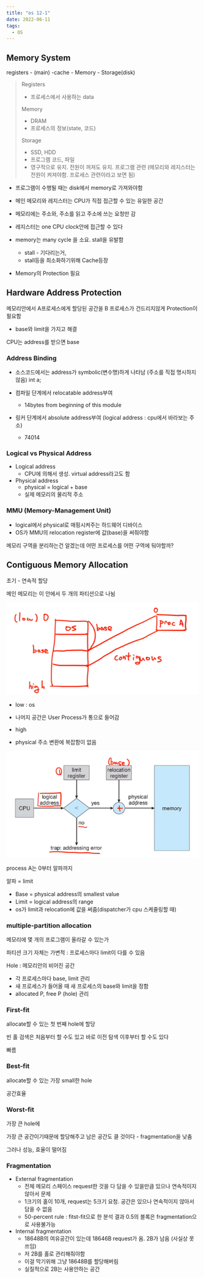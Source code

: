 ```yaml
---
title: "os 12-1"
date: 2022-06-11
tags:
  - OS
---
```


## Memory System

registers - (main) -cache - Memory - Storage(disk)

> Registers
>
> - 프로세스에서 사용하는 data
>
> Memory
>
> - DRAM
> - 프로세스의 정보(state, 코드)
>
> Storage
>
> - SSD, HDD
> - 프로그램 코드, 파일
> - 영구적으로 유지. 전원이 꺼져도 유지. 프로그램 관련 (메모리와 레지스터는 전원이 켜져야함. 프로세스 관련이라고 보면 됨)

- 프로그램이 수행될 때는 disk에서 memory로 가져와야함

- 메인 메모리와 레지스터는 CPU가 직접 접근할 수 있는 유일한 공간
- 메모리에는 주소와, 주소를 읽고 주소에 쓰는 요청만 감
- 레지스터는 one CPU clock안에 접근할 수 있다
- memory는 many cycle 을 소요. stall을 유발함
  - stall - 기다리는거,
  - stall등을 최소화하기위해 Cache등장
- Memory의 Protection 필요



## Hardware Address Protection

메모리안에서 A프로세스에게 할당된 공간을 B 프로세스가 건드리지않게 Protection이 필요함

- base와 limit을 가지고 해결

CPU는 address를 받으면 base



### Address Binding

- 소스코드에서는 address가 symbolic(변수명)하게 나타남 (주소를 직접 명시하지않음) int a;

- 컴파일 단계에서 relocatable address부여
  - 14bytes from beginning of this module
- 링커 단계에서 absolute address부여 (logical address : cpu에서 바라보는 주소)
  - 74014



### Logical vs Physical Address

- Logical address
  - CPU에 의해서 생성. virtual address라고도 함
- Physical address
  - physical = logical + base
  - 실제 메모리의 물리적 주소



### MMU (Memory-Management Unit)

- logical에서 physical로 매핑시켜주는 하드웨어 디바이스
- OS가 MMU의 relocation register에 값(base)을 써줘야함

메모리 구역을 분리하는건 알겠는데 어떤 프로세스를 어떤 구역에 둬야할까?



## Contiguous Memory Allocation

초기 - 연속적 할당

메인 메모리는 이 안에서 두 개의 파티션으로 나뉨

![](./conti-mem-all.png)

- low : os
- 나머지 공간은 User Process가 통으로 들어감
- high

- physical 주소 변환에 복잡함이 없음

![](./conti-allo.png)

process A는 0부터 알파까지

알파 = limit

- Base = physical address의 smallest value
- Limit = logical address의 range
- os가 limit과 relocation에 값을 써줌(dispatcher가 cpu 스케줄링할 때)



### multiple-partition allocation

메모리에 몇 개의 프로그램이 올라갈 수 있는가

파티션 크기 자체는 가변적 : 프로세스마다 limit이 다를 수 있음

Hole : 메모리안의 비어진 공간

- 각 프로세스마다 base, limit 관리
- 새 프로세스가 들어올 때 새 프로세스의 base와 limit을 정함
- allocated P, free P (hole) 관리



### First-fit

allocate할 수 있는 첫 번째 hole에 할당

빈 홀 검색은 처음부터 할 수도 있고 바로 이전 탐색 이후부터 할 수도 있다

빠름



### Best-fit

allocate할 수 있는 가장 small한 hole

공간효율



### Worst-fit

가장 큰 hole에

가장 큰 공간이기때문에 할당해주고 남은 공간도 클 것이다 - fragmentation을 낮춤

그러나 성능, 효율이 떨어짐



### Fragmentation

- External fragmentation
  - 전체 메모리 스페이스 request한 것을 다 담을 수 있을만큼 있으나 연속적이지 않아서 문제
  - 1크기의 홀이 10개, request는 5크기 요청. 공간은 있으나 연속적이지 않아서 담을 수 없음
  - 50-percent rule : fitst-fit으로 한 분석 결과 0.5의 블록은 fragmentation으로 사용불가능
- Internal fragmentation
  - 18648B의 여유공간이 있는데 18646B request가 옴. 2B가 남음 (사실상 못쓰임)
  - 저 2B를 홀로 관리해줘야함
  - 이걸 막기위해 그냥 18648B를 할당해버림
  - 실질적으로 2B는 사용안하는 공간
